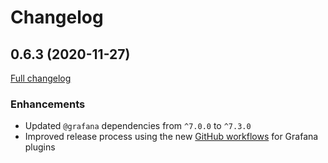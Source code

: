 # Changelog

## 0.6.3 (2020-11-27)

[Full changelog](https://github.com/marcusolsson/grafana-hourly-heatmap-panel/compare/v0.6.2...v0.6.3)

### Enhancements

- Updated `@grafana` dependencies from `^7.0.0` to `^7.3.0`
- Improved release process using the new [GitHub workflows](https://github.com/grafana/plugin-workflows) for Grafana plugins
